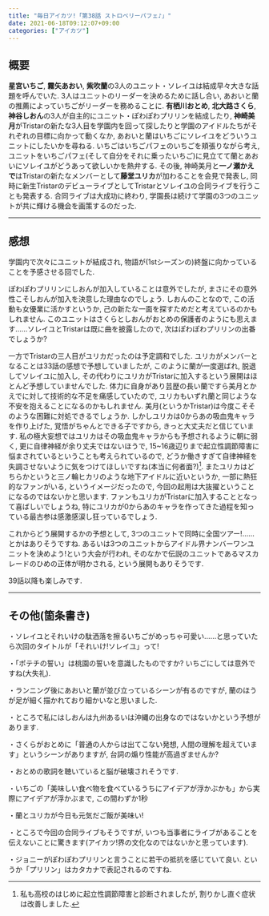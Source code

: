 ```yaml
---
title: "毎日アイカツ!「第38話 ストロベリーパフェ♪」"
date: 2021-06-18T09:12:07+09:00
categories: ["アイカツ"]
---
```

## 概要

**星宮いちご**, **霧矢あおい**, **紫吹蘭**の3人のユニット・ソレイユは結成早々大きな話題を呼んでいた. 3人はユニットのリーダーを決めるために話し合い, あおいと蘭の推薦によっていちごがリーダーを務めることに. **有栖川おとめ**, **北大路さくら**, **神谷しおん**の3人が自主的にユニット・ぽわぽわプリリンを結成したり, **神崎美月**がTristarの新たな3人目を学園内を回って探したりと学園のアイドルたちがそれぞれの目標に向かって動くなか, あおいと蘭はいちごにソレイユをどういうユニットにしたいかを尋ねる. いちごはいちごパフェのいちごを頬張りながら考え, ユニットをいちごパフェ(そして自分をそれに乗ったいちご)に見立てて蘭とあおいにソレイユがどうあって欲しいかを熱弁する. その後, 神崎美月と**一ノ瀬かえで**はTristarの新たなメンバーとして**藤堂ユリカ**が加わることを会見で発表し, 同時に新生TristarのデビューライブとしてTristarとソレイユの合同ライブを行うことも発表する. 合同ライブは大成功に終わり, 学園長は続けて学園の3つのユニットが共に輝ける機会を画策するのだった.

***

## 感想

学園内で次々にユニットが結成され, 物語が(1stシーズンの)終盤に向かっていることを予感させる回でした.

ぽわぽわプリリンにしおんが加入していることは意外でしたが, まさにその意外性こそしおんが加入を決意した理由なのでしょう. しおんのことなので, この活動も女優業に活かすというか, 己の新たな一面を探すためだと考えているのかもしれません. このユニットはさくらとしおんがおとめの保護者のようにも思えます……ソレイユとTristarは既に曲を披露したので, 次はぽわぽわプリリンの出番でしょうか?

一方でTristarの三人目がユリカだったのは予定調和でした. ユリカがメンバーとなることは33話の感想で予想していましたが, このように蘭が一度選ばれ, 脱退してソレイユに加入し, その代わりにユリカがTristarに加入するという展開はほとんど予想していませんでした. 体力に自身があり芸歴の長い蘭ですら美月とかえでに対して技術的な不足を痛感していたので, ユリカもいずれ蘭と同じような不安を抱えることになるのかもしれません. 美月(というかTristar)は今度こそそのような困難に対処できるでしょうか. しかしユリカは0からあの吸血鬼キャラを作り上げた, 覚悟がちゃんとできる子ですから, きっと大丈夫だと信じています. 私の極大妄想ではユリカはその吸血鬼キャラからも予想されるように朝に弱く, 更に自律神経が余り丈夫ではないほうで, 15~16歳辺りまで起立性調節障害に悩まされているということも考えられているので, どうか働きすぎて自律神経を失調させないように気をつけてほしいですね(本当に何者面?)[^footnote_1]. またユリカはどちらかというと三ノ輪ヒカリのような地下アイドルに近いというか, 一部に熱狂的なファンがいる, というイメージだったので, 今回の起用は大抜擢ということになるのではないかと思います. ファンもユリカがTristarに加入することとなって喜ばしいでしょうね, 特にユリカが0からあのキャラを作ってきた過程を知っている最古参は感激感涙し狂っているでしょう.

これからどう展開するかの予想として, 3つのユニットで同時に全国ツアー!……とかはありそうですね. あるいは3つのユニットからアイドル界ナンバーワンユニットを決めよう!という大会が行われ, そのなかで伝説のユニットであるマスカレードのひめの正体が明かされる, という展開もありそうです.

39話以降も楽しみです.

***

## その他(箇条書き)

・ソレイユとそれいけの駄洒落を擦るいちごがめっちゃ可愛い……と思っていたら次回のタイトルが「それいけ!ソレイユ」って!

・「ポテチの誓い」は桃園の誓いを意識したものですか? いちごにしては意外ですね(大失礼).

・ランニング後にあおいと蘭が並び立っているシーンが有るのですが, 蘭のほうが足が細く描かれており細かいなと思いました.

・ところで私にはしおんは九州あるいは沖縄の出身なのではないかという予想があります.

・さくらがおとめに「普通の人からは出てこない発想, 人間の理解を超えています」というシーンがありますが, 台詞の煽り性能が高過ぎませんか?

・おとめの歌詞を聴いていると脳が破壊されそうです.

・いちごの「美味しい食べ物を食べているうちにアイデアが浮かぶかも」から実際にアイデアが浮かぶまで, この間わずか1秒

・蘭とユリカが今日も元気だご飯が美味い!

・ところで今回の合同ライブもそうですが, いつも当事者にライブがあることを伝えないことに驚きます(アイカツ!界の文化なのではないかと思っています).

・ジョニーがぽわぽわプリリンと言うことに若干の抵抗を感じていて良い. というか「プリリン」はカタカナで表記されるのですね.

[^footnote_1]: 私も高校のはじめに起立性調節障害と診断されましたが, 割りかし直ぐ症状は改善しました.
